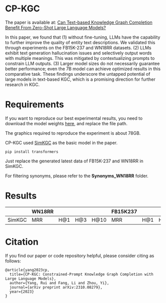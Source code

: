 # CP-KGC
The paper is available at: [Can Text-based Knowledge Graph Completion Benefit From Zero-Shot Large Language Models?](https://arxiv.org/pdf/2310.08279.pdf)

In this paper, we found that (1) without fine-tuning, LLMs have the capability to further improve the quality of entity text descriptions. We validated this through experiments on the FB15K-237 and WN18RR datasets. (2) LLMs exhibit text generation hallucination issues and selectively output words with multiple meanings. This was mitigated by contextualizing prompts to constrain LLM outputs. (3) Larger model sizes do not necessarily guarantee better performance; even the 7B model can achieve optimized results in this comparative task. These findings underscore the untapped potential of large models in text-based KGC, which is a promising direction for further research in KGC.

# Requirements

If you want to reproduce our best experimental results, you need to download the model weights [here](https://drive.google.com/drive/my-drive), and replace the file path.

The graphics required to reproduce the experiment is about 78GB.

CP-KGC used [SimKGC](https://github.com/intfloat/SimKGC) as the basic model in the paper. 

```
pip install transformers
```

Just replace the generated latest data of FB15K-237 and WN18RR in SimKGC.

For filtering synonyms, please refer to the **Synonyms_WN18RR** folder.


# Results

|       | WN18RR |     |     |      | FB15K237 |    |    |     |
|-------|--------|-----|-----|------|----------|----|----|-----|
| SimKGC | MRR    | H@1 | H@3 | H@10 | MRR      | H@1 | H@3 | H@10 |




# Citation
If you find our paper or code repository helpful, please consider citing as follows:
```
@article{yang2023cp,
  title={CP-KGC: Constrained-Prompt Knowledge Graph Completion with Large Language Models},
  author={Yang, Rui and Fang, Li and Zhou, Yi},
  journal={arXiv preprint arXiv:2310.08279},
  year={2023}
}
```
